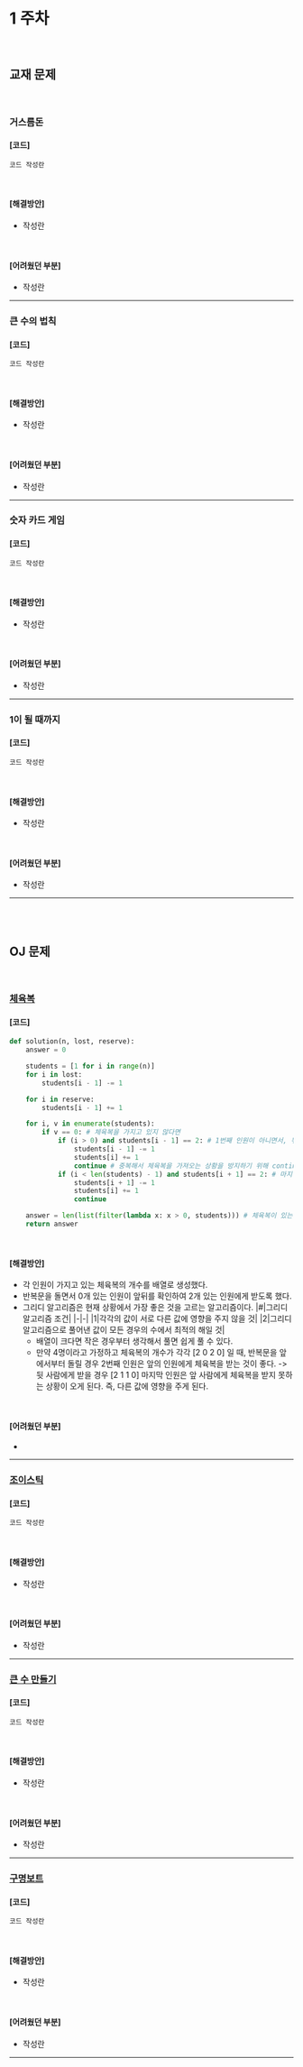 # 1 주차
<br>

## 교재 문제

<br>

### 거스름돈

#### [코드]

```python
코드 작성란
```

<br>

#### [해결방안]

- 작성란

<br>

#### [어려웠던 부분]

- 작성란
---


### 큰 수의 법칙

#### [코드]

```python
코드 작성란
```

<br>

#### [해결방안]

- 작성란

<br>

#### [어려웠던 부분]

- 작성란
---

### 숫자 카드 게임

#### [코드]

```python
코드 작성란
```

<br>

#### [해결방안]

- 작성란

<br>

#### [어려웠던 부분]

- 작성란
---


### 1이 될 때까지

#### [코드]

```python
코드 작성란
```

<br>

#### [해결방안]

- 작성란

<br>

#### [어려웠던 부분]

- 작성란
---

<br><br>

## OJ 문제

<br>

### [체육복](https://programmers.co.kr/learn/courses/30/lessons/42862)

#### [코드]


```python
def solution(n, lost, reserve):
    answer = 0

    students = [1 for i in range(n)]
    for i in lost:
        students[i - 1] -= 1

    for i in reserve:
        students[i - 1] += 1

    for i, v in enumerate(students):
        if v == 0: # 체육복을 가지고 있지 않다면
            if (i > 0) and students[i - 1] == 2: # 1번째 인원이 아니면서, 뒤에 있는 인원이 2벌 있을 시
                students[i - 1] -= 1
                students[i] += 1
                continue # 중복해서 체육복을 가져오는 상황을 방지하기 위해 continue
            if (i < len(students) - 1) and students[i + 1] == 2: # 마지막 인원이 아니면서, 앞에 있는 인원이 2벌 있을 시
                students[i + 1] -= 1
                students[i] += 1
                continue

    answer = len(list(filter(lambda x: x > 0, students))) # 체육복이 있는 인원의 리스트 길이
    return answer
```

<br>

#### [해결방안]

- 각 인원이 가지고 있는 체육복의 개수를 배열로 생성했다.
- 반복문을 돌면서 0개 있는 인원이 앞뒤를 확인하여 2개 있는 인원에게 받도록 했다.
- 그리디 알고리즘은 현재 상황에서 가장 좋은 것을 고르는 알고리즘이다.
    |#|그리디 알고리즘 조건|
    |-|-|
    |1|각각의 값이 서로 다른 값에 영향을 주지 않을 것|
    |2|그리디 알고리즘으로 풀어낸 값이 모든 경우의 수에서 최적의 해일 것|
    - 배열이 크다면 작은 경우부터 생각해서 풀면 쉽게 풀 수 있다.
    - 만약 4명이라고 가정하고 체육복의 개수가 각각 [2 0 2 0] 일 때, 반복문을 앞에서부터 돌릴 경우 2번째 인원은 앞의 인원에게 체육복을 받는 것이 좋다. -> 뒷 사람에게 받을 경우 [2 1 1 0] 마지막 인원은 앞 사람에게 체육복을 받지 못하는 상황이 오게 된다. 즉, 다른 값에 영향을 주게 된다.

<br>

#### [어려웠던 부분]

- 
---

### [조이스틱](https://programmers.co.kr/learn/courses/30/lessons/42860)

#### [코드]


```python
코드 작성란
```

<br>

#### [해결방안]

- 작성란

<br>

#### [어려웠던 부분]

- 작성란
---

### [큰 수 만들기](https://programmers.co.kr/learn/courses/30/lessons/42883)

#### [코드]


```python
코드 작성란
```

<br>

#### [해결방안]

- 작성란

<br>

#### [어려웠던 부분]

- 작성란
---

### [구명보트](https://programmers.co.kr/learn/courses/30/lessons/42885)

#### [코드]


```python
코드 작성란
```

<br>

#### [해결방안]

- 작성란

<br>

#### [어려웠던 부분]

- 작성란
---